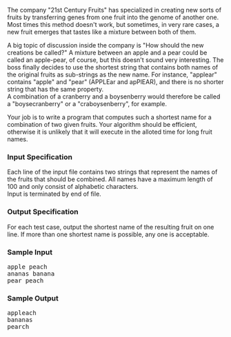 <p>The company "21st Century Fruits" has specialized in creating new sorts of fruits by transferring genes from one fruit into the genome of another one. Most times this method doesn't work, but sometimes, in very rare cases, a new fruit emerges that tastes like a mixture between both of them.</p>
<p>A big topic of discussion inside the company is "How should the new creations be called?" A mixture between an apple and a pear could be called an apple-pear, of course, but this doesn't sound very interesting. The boss finally decides to use the shortest string that contains both names of the original fruits as sub-strings as the new name. For instance, "applear" contains "apple" and "pear" (APPLEar and apPlEAR), and there is no shorter string that has the same property. <br> A combination of a cranberry and a boysenberry would therefore be called a "boysecranberry" or a "craboysenberry", for example.</p>
<p>Your job is to write a program that computes such a shortest name for a combination of two given fruits. Your algorithm should be efficient, otherwise it is unlikely that it will execute in the alloted time for long fruit names.</p>
<h3>Input Specification</h3>
<p>Each line of the input file contains two strings that represent the names of the fruits that should be combined. All names have a maximum length of 100 and only consist of alphabetic characters.<br> Input is terminated by end of file.</p>
<h3>Output Specification</h3>
<p>For each test case, output the shortest name of the resulting fruit on one line. If more than one shortest name is possible, any one is acceptable.</p>
<h3>Sample Input</h3>
<pre>apple peach
ananas banana
pear peach
</pre>
<h3>Sample Output</h3>
<pre>appleach
bananas
pearch
</pre>